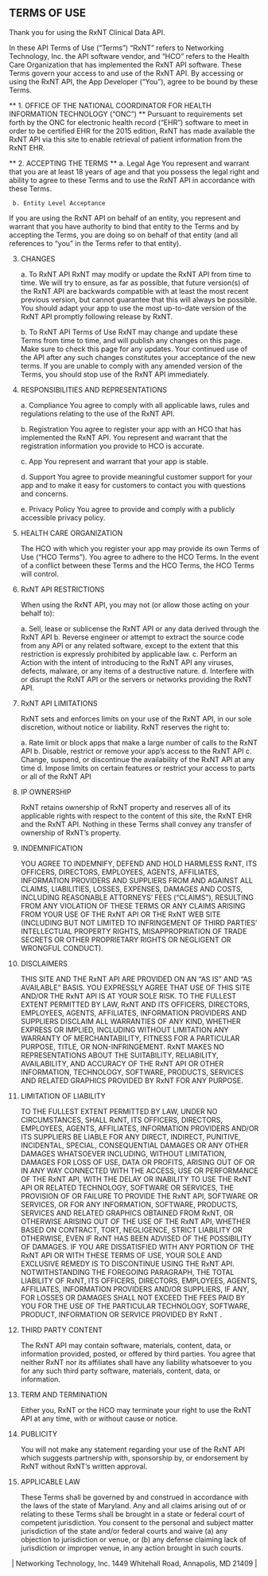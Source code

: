 ## TERMS OF USE

Thank you for using the RxNT Clinical Data API.

In these API Terms of Use (“Terms”) “RxNT” refers to Networking Technology, Inc. the API software vendor, and “HCO” refers to the Health Care Organization that has implemented the RxNT API software.  These Terms govern your access to and use of the RxNT API.  By accessing or using the RxNT API, the App Developer (“You”), agree to be bound by these Terms.  

** 1. OFFICE OF THE NATIONAL COORDINATOR FOR HEALTH INFORMATION TECHNOLOGY (“ONC”) **
    Pursuant to requirements set forth by the ONC for electronic health record (“EHR”) software to meet in order to be certified EHR for the 2015 edition, RxNT has made available the RxNT API via this site to enable retrieval of patient information from the RxNT EHR.

** 2. ACCEPTING THE TERMS **
    a. Legal Age
    You represent and warrant that you are at least 18 years of age and that you possess the legal right and ability to agree to these Terms and to use the RxNT API in accordance with these Terms.

     b. Entity Level Acceptance 
  If you are using the RxNT API on behalf of an entity, you represent and warrant that you have authority to bind that entity to the Terms and by accepting the Terms, you are doing so on behalf of that entity (and all references to “you” in the Terms refer to that entity).

3. CHANGES

    a. To RxNT API
    RxNT may modify or update the RxNT API from time to time. We will try to ensure, as far as possible, that future version(s) of the RxNT API are backwards compatible with at least the most recent previous version, but cannot guarantee that this will always be possible. You should adapt your app to use the most up-to-date version of the RxNT API promptly following release by RxNT.  

    b. To RxNT API Terms of Use
    RxNT may change and update these Terms from time to time, and will publish any changes on this page.  Make sure to check this page for any updates.  Your continued use of the API after any such changes constitutes your acceptance of the new terms.   If you are unable to comply with any amended version of the Terms, you should stop use of the RxNT API immediately.

4. RESPONSIBILITIES AND REPRESENTATIONS

    a. Compliance
    You agree to comply with all applicable laws, rules and regulations relating to the use of the RxNT API.

    b. Registration
     You agree to register your app with an HCO that has implemented the RxNT API.  You represent and warrant that the registration information you provide to HCO is accurate.

    c. App
    You represent and warrant that your app is stable.

    d. Support
    You agree to provide meaningful customer support for your app and to make it easy for customers to contact you with questions and concerns.

    e. Privacy Policy
    You agree to provide and comply with a publicly accessible privacy policy.  

5. HEALTH CARE ORGANIZATION

    The HCO with which you register your app may provide its own Terms of Use (“HCO Terms”).  You agree to adhere to the HCO    Terms.  In the event of a conflict between these Terms and the HCO Terms, the HCO Terms will control.  

6. RxNT API RESTRICTIONS

    When using the RxNT API, you may not (or allow those acting on your behalf to):
    
    a. Sell, lease or sublicense the RxNT API or any data derived through the RxNT API 
    b. Reverse engineer or attempt to extract the source code from any API or any related software, except to the extent that this restriction is expressly prohibited by applicable law. 
    c. Perform an Action with the intent of introducing to the RxNT API any viruses, defects, malware, or any items of a destructive nature. 
    d. Interfere with or disrupt the RxNT API or the servers or networks providing the RxNT API.  

7. RxNT API LIMITATIONS

    RxNT sets and enforces limits on your use of the RxNT API, in our sole discretion, without notice or liability.   RxNT reserves the right to:  

    a. Rate limit or block apps that make a large number of calls to the RxNT API 
    b. Disable, restrict or remove your app’s access to the RxNT API 
    c. Change, suspend, or discontinue the availability of the RxNT API at any time 
    d. Impose limits on certain features or restrict your access to parts or all of the RxNT API

8. IP OWNERSHIP

    RxNT retains ownership of RxNT property and reserves all of its applicable rights with respect to the content of this site, the RxNT EHR and the RxNT API.  Nothing in these Terms shall convey any transfer of ownership of RxNT’s property.

9. INDEMNIFICATION

    YOU AGREE TO INDEMNIFY, DEFEND AND HOLD HARMLESS RxNT, ITS OFFICERS, DIRECTORS, EMPLOYEES, AGENTS, AFFILIATES, INFORMATION PROVIDERS AND SUPPLIERS FROM AND AGAINST ALL CLAIMS, LIABILITIES, LOSSES, EXPENSES, DAMAGES AND COSTS, INCLUDING REASONABLE ATTORNEYS’ FEES (“CLAIMS”), RESULTING FROM ANY VIOLATION OF THESE TERMS OR ANY CLAIMS ARISING FROM YOUR USE OF THE RxNT API OR THE RxNT WEB SITE (INCLUDING BUT NOT LIMITED TO  INFRINGEMENT OF THIRD PARTIES’ INTELLECTUAL PROPERTY RIGHTS, MISAPPROPRIATION OF TRADE SECRETS OR OTHER PROPRIETARY RIGHTS OR NEGLIGENT OR WRONGFUL CONDUCT).

10. DISCLAIMERS

    THIS SITE AND THE RxNT API ARE PROVIDED ON AN “AS IS” AND “AS AVAILABLE” BASIS.  YOU EXPRESSLY AGREE THAT USE OF THIS SITE AND/OR THE RxNT API IS AT YOUR SOLE RISK.  TO THE FULLEST EXTENT PERMITTED BY LAW, RxNT AND ITS OFFICERS, DIRECTORS, EMPLOYEES, AGENTS, AFFILIATES, INFORMATION PROVIDERS AND SUPPLIERS DISCLAIM ALL WARRANTIES OF ANY KIND, WHETHER EXPRESS OR IMPLIED, INCLUDING WITHOUT LIMITATION ANY WARRANTY OF MERCHANTABILITY, FITNESS FOR A PARTICULAR PURPOSE, TITLE, OR NON-INFRINGEMENT.  RxNT MAKES NO REPRESENTATIONS ABOUT THE SUITABILITY, RELIABILITY, AVAILABILITY, AND ACCURACY OF THE RxNT API OR OTHER INFORMATION, TECHNOLOGY, SOFTWARE, PRODUCTS, SERVICES AND RELATED GRAPHICS PROVIDED BY RxNT FOR ANY PURPOSE.

11. LIMITATION OF LIABILITY

    TO THE FULLEST EXTENT PERMITTED BY LAW, UNDER NO CIRCUMSTANCES, SHALL RxNT, ITS OFFICERS, DIRECTORS, EMPLOYEES, AGENTS, AFFILIATES, INFORMATION PROVIDERS AND/OR ITS SUPPLIERS BE LIABLE FOR ANY DIRECT, INDIRECT, PUNITIVE, INCIDENTAL, SPECIAL, CONSEQUENTIAL DAMAGES OR ANY OTHER DAMAGES WHATSOEVER INCLUDING, WITHOUT LIMITATION, DAMAGES FOR LOSS OF USE, DATA OR PROFITS, ARISING OUT OF OR IN ANY WAY CONNECTED WITH THE ACCESS, USE OR PERFORMANCE OF THE RxNT API, WITH THE DELAY OR INABILITY TO USE THE RxNT API OR RELATED TECHNOLOGY, SOFTWARE OR SERVICES, THE PROVISION OF OR FAILURE TO PROVIDE THE RxNT API, SOFTWARE OR SERVICES, OR FOR ANY INFORMATION, SOFTWARE, PRODUCTS, SERVICES AND RELATED GRAPHICS OBTAINED FROM RxNT, OR OTHERWISE ARISING OUT OF THE USE OF THE RxNT API, WHETHER BASED ON CONTRACT, TORT, NEGLIGENCE, STRICT LIABILITY OR OTHERWISE, EVEN IF RxNT HAS BEEN ADVISED OF THE POSSIBILITY OF DAMAGES. IF YOU ARE DISSATISFIED WITH ANY PORTION OF THE RxNT API OR WITH THESE TERMS OF USE, YOUR SOLE AND EXCLUSIVE REMEDY IS TO DISCONTINUE USING THE RxNT API. NOTWITHSTANDING THE FOREGOING PARAGRAPH, THE TOTAL LIABILITY OF RxNT, ITS OFFICERS, DIRECTORS, EMPLOYEES, AGENTS, AFFILIATES,  INFORMATION PROVIDERS AND/OR SUPPLIERS, IF ANY, FOR LOSSES OR DAMAGES SHALL NOT EXCEED THE FEES PAID BY YOU FOR THE USE OF THE PARTICULAR TECHNOLOGY, SOFTWARE, PRODUCT, INFORMATION OR SERVICE PROVIDED BY RxNT .

12. THIRD PARTY CONTENT

    The RxNT API may contain software, materials, content, data, or information provided, posted, or offered by third parties.  You agree that neither RxNT nor its affiliates shall have any liability whatsoever to you for any such third party software, materials, content, data, or information.

13. TERM AND TERMINATION  

    Either you, RxNT or the HCO may terminate your right to use the RxNT API at any time, with or without cause or notice.  

14. PUBLICITY  

    You will not make any statement regarding your use of the RxNT API which suggests partnership with, sponsorship by, or endorsement by RxNT without RxNT’s written approval.  

15. APPLICABLE LAW

    These Terms shall be governed by and construed in accordance with the laws of the state of Maryland.  Any and all claims arising out of or relating to these Terms shall be brought in a state or federal court of competent jurisdiction.  You consent to the personal and subject matter jurisdiction of the state and/or federal courts and waive (a) any objection to jurisdiction or venue, or (b) any defense claiming lack of jurisdiction or improper venue, in any action brought in such courts.

<center>  | Networking Technology, Inc. 1449 Whitehall Road, Annapolis, MD 21409 |  </center>
